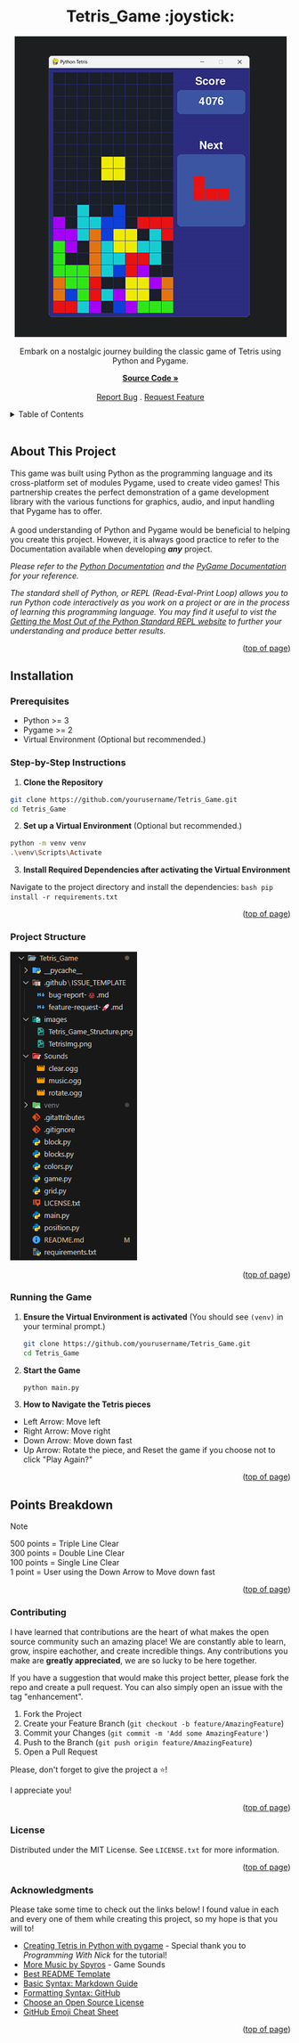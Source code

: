 <a id="readme-top"></a>

<h1 align='center'>Tetris_Game :joystick:</h1> 

<div align='center'>

<img src='/images/TetrisImg.png' alt='Picture of the classic Tetris game as your starting to build with the grid you are playing on to the left, with coloured blocks lining the bottom, and showing your score on the top right side with the next piece coming directly below that.'>

<p align='center'>Embark on a nostalgic journey building the classic game of Tetris using Python and Pygame. <br/>

<a href='https://github.com/AmberForrester/Tetris_Game'><strong>Source Code »</strong></a>
<br />
<br />
<a href='https://github.com/AmberForrester/Tetris_Game/issues/new?assignees=&labels=bug&projects=&template=bug-report-%F0%9F%90%9E.md'>Report Bug</a>
.
<a href='https://github.com/AmberForrester/Tetris_Game/issues/new?assignees=&labels=enhancement&projects=&template=feature-request-%F0%9F%9A%80.md'>Request Feature</a>
</p>
</div>

<details>
  <summary>Table of Contents</summary>
  <ol>
    <li><a href="#about-this-project">About This Project</a></li>
    <li><a href="#installation">Installation</a></li>
    <li><a href="#project-structure">Project Structure</a></li>
    <li><a href="#running-the-game">Running The Game</a></li>
    <li><a href="#points-breakdown">Points Breakdown</a></li>
    <li><a href="#contributing">Contributing</a></li>
    <li><a href="#license">License</a></li>
    <li><a href="#acknowledgments">Acknowledgments</a></li>
  </ol>
</details>
<br />



## About This Project
This game was built using Python as the programming language and its cross-platform set of modules Pygame, used to create video games! This partnership creates the perfect demonstration of a game development library with the various functions for graphics, audio, and input handling that Pygame has to offer. 
<br />
<br />
A good understanding of Python and Pygame would be beneficial to helping you create this project. However, it is always good practice to refer to the Documentation available when developing ***any*** project. 

_Please refer to the [Python Documentation](https://docs.python.org/3/) and the [PyGame Documentation](https://www.pygame.org/docs/) for your reference._

_The standard shell of Python, or REPL (Read-Eval-Print Loop) allows you to run Python code interactively as you work on a project or are in the process of learning this programming language. You may find it useful to vist the [Getting the Most Out of the Python Standard REPL website](https://realpython.com/python-repl/) to further your understanding and produce better results._

<p align="right">(<a href="#readme-top">top of page</a>)</p>



## Installation

### Prerequisites
- Python >= 3
- Pygame >= 2
- Virtual Environment (Optional but recommended.)



### Step-by-Step Instructions

1. **Clone the Repository**
  ```bash
  git clone https://github.com/yourusername/Tetris_Game.git
  cd Tetris_Game
  ```

2. **Set up a Virtual Environment** (Optional but recommended.)
  ```bash
  python -m venv venv
  .\venv\Scripts\Activate
  ```

3. **Install Required Dependencies after activating the Virtual Environment** 

Navigate to the project directory and install the dependencies:
    ```bash
    pip install -r requirements.txt
    ```

<p align="right">(<a href="#readme-top">top of page</a>)</p>



### Project Structure

![Project Structure](/images/Tetris_Game_Structure.png)

<p align="right">(<a href="#readme-top">top of page</a>)</p>



### Running the Game

1. **Ensure the Virtual Environment is activated** (You should see `(venv)` in your terminal prompt.)
   ```bash
   git clone https://github.com/yourusername/Tetris_Game.git
   cd Tetris_Game
   ```

2. **Start the Game**
   ```bash
   python main.py
   ```

3. **How to Navigate the Tetris pieces**
  - Left Arrow: Move left
  - Right Arrow: Move right
  - Down Arrow: Move down fast
  - Up Arrow: Rotate the piece, and Reset the game if you choose not to click "Play Again?"

<p align="right">(<a href="#readme-top">top of page</a>)</p>



## Points Breakdown
> [!Note] 
> 500 points = Triple Line Clear <br>
> 300 points = Double Line Clear <br>
> 100 points = Single Line Clear <br>
> 1 point = User using the Down Arrow to Move down fast

<p align="right">(<a href="#readme-top">top of page</a>)</p>



### Contributing

I have learned that contributions are the heart of what makes the open source community such an amazing place! We are constantly able to learn, grow, inspire eachother, and create incredible things. Any contributions you make are **greatly appreciated**, we are so lucky to be here together.

If you have a suggestion that would make this project better, please fork the repo and create a pull request. You can also simply open an issue with the tag "enhancement".

1. Fork the Project
2. Create your Feature Branch (`git checkout -b feature/AmazingFeature`)
3. Commit your Changes (`git commit -m 'Add some AmazingFeature'`)
4. Push to the Branch (`git push origin feature/AmazingFeature`)
5. Open a Pull Request

Please, don't forget to give the project a :star:! 

I appreciate you!

<p align="right">(<a href="#readme-top">top of page</a>)</p>



### License

Distributed under the MIT License. See `LICENSE.txt` for more information.

<p align="right">(<a href="#readme-top">top of page</a>)</p>



### Acknowledgments

Please take some time to check out the links below! I found value in each and every one of them while creating this project, so my hope is that you will to!

* [Creating Tetris in Python with pygame](https://youtu.be/nF_crEtmpBo?si=SvdgSXpcOYEvCOl0) - Special thank you to _Programming With Nick_ for the tutorial!
* [More Music by Spyros](https://assetstore.unity.com/) - Game Sounds 
* [Best README Template](https://github.com/othneildrew/Best-README-Template)
* [Basic Syntax: Markdown Guide](https://www.markdownguide.org/basic-syntax/#reference-style-links)
* [Formatting Syntax: GitHub](https://docs.github.com/en/get-started/writing-on-github/getting-started-with-writing-and-formatting-on-github/basic-writing-and-formatting-syntax)
* [Choose an Open Source License](https://choosealicense.com)
* [GitHub Emoji Cheat Sheet](https://github.com/ikatyang/emoji-cheat-sheet/blob/master/README.md#animal-bug)

<p align="right">(<a href="#readme-top">top of page</a>)</p>
